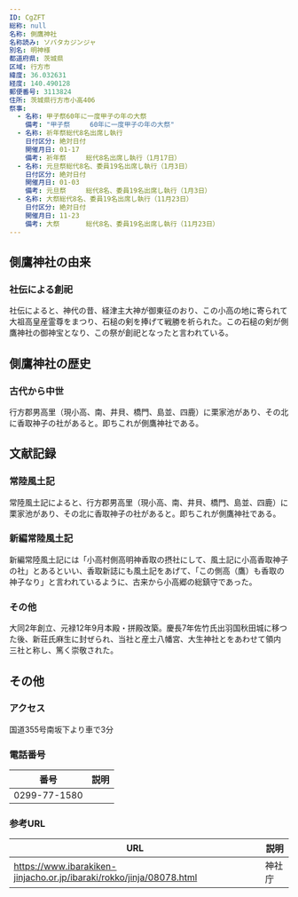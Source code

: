 ```yaml
---
ID: CgZFT
総称: null
名称: 側鷹神社
名称読み: ソバタカジンジャ
別名: 明神様
都道府県: 茨城県
区域: 行方市
緯度: 36.032631
経度: 140.490128
郵便番号: 3113824
住所: 茨城県行方市小高406
祭事:
  - 名称: 甲子祭60年に一度甲子の年の大祭
    備考: "甲子祭　　　60年に一度甲子の年の大祭"
  - 名称: 祈年祭総代8名出席し執行
    日付区分: 絶対日付
    開催月日: 01-17
    備考: 祈年祭　　　総代8名出席し執行（1月17日）
  - 名称: 元旦祭総代8名、委員19名出席し執行（1月3日）
    日付区分: 絶対日付
    開催月日: 01-03
    備考: 元旦祭　　　総代8名、委員19名出席し執行（1月3日）
  - 名称: 大祭総代8名、委員19名出席し執行（11月23日）
    日付区分: 絶対日付
    開催月日: 11-23
    備考: 大祭　　　　総代8名、委員19名出席し執行（11月23日）
---
```


## 側鷹神社の由来

### 社伝による創祀

社伝によると、神代の昔、経津主大神が御東征のおり、この小高の地に寄られて大祖高皇産霊尊をまつり、石槌の剣を捧げて戦勝を祈られた。この石槌の剣が側鷹神社の御神宝となり、この祭が創祀となったと言われている。

## 側鷹神社の歴史

### 古代から中世

行方郡男高里（現小高、南、井貝、橋門、島並、四鹿）に栗家池があり、その北に香取神子の社があると。即ちこれが側鷹神社である。

## 文献記録

### 常陸風土記

常陸風土記によると、行方郡男高里（現小高、南、井貝、橋門、島並、四鹿）に栗家池があり、その北に香取神子の社があると。即ちこれが側鷹神社である。

### 新編常陸風土記

新編常陸風土記には「小高村側高明神香取の摂社にして、風土記に小高香取神子の社」とあるといい、香取新誌にも風土記をあげて、「この側高（鷹）も香取の神子なり」と言われているように、古来から小高郷の総鎮守であった。

### その他

大同2年創立、元禄12年9月本殿・拼殿改築。慶長7年佐竹氏出羽国秋田城に移つた後、新荘氏麻生に封ぜられ、当社と産土八幡宮、大生神社とをあわせて領内三社と称し、篤く崇敬された。

## その他

### アクセス

国道355号南坂下より車で3分

### 電話番号

| 番号         | 説明 |
| ------------ | ---- |
| 0299-77-1580 |      |

### 参考URL

| URL                                                                  | 説明   |
| -------------------------------------------------------------------- | ------ |
| https://www.ibarakiken-jinjacho.or.jp/ibaraki/rokko/jinja/08078.html | 神社庁 |
